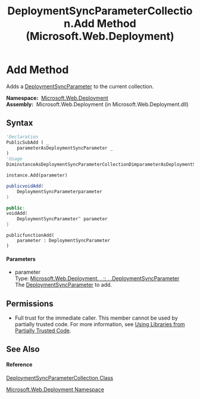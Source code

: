 ﻿---
title: DeploymentSyncParameterCollection.Add Method  (Microsoft.Web.Deployment)
TOCTitle: Add Method
ms:assetid: M:Microsoft.Web.Deployment.DeploymentSyncParameterCollection.Add(Microsoft.Web.Deployment.DeploymentSyncParameter)
ms:mtpsurl: https://msdn.microsoft.com/en-us/library/microsoft.web.deployment.deploymentsyncparametercollection.add(v=VS.90)
ms:contentKeyID: 20208861
ms.date: 05/02/2012
mtps_version: v=VS.90
f1_keywords:
- Microsoft.Web.Deployment.DeploymentSyncParameterCollection.Add
dev_langs:
- CSharp
- JScript
- VB
- c++
api_location:
- Microsoft.Web.Deployment.dll
api_name:
- Microsoft.Web.Deployment.DeploymentSyncParameterCollection.Add
api_type:
- Managed
topic_type:
- apiref
- kbSyntax
product_family_name: VS
ROBOTS: INDEX,FOLLOW
---

# Add Method

Adds a [DeploymentSyncParameter](deploymentsyncparameter-class-microsoft-web-deployment.md) to the current collection.

**Namespace:**  [Microsoft.Web.Deployment](microsoft-web-deployment-namespace.md)  
**Assembly:**  Microsoft.Web.Deployment (in Microsoft.Web.Deployment.dll)

## Syntax

``` vb
'Declaration
PublicSubAdd ( _
    parameterAsDeploymentSyncParameter _
)
'Usage
DiminstanceAsDeploymentSyncParameterCollectionDimparameterAsDeploymentSyncParameter

instance.Add(parameter)
```

``` csharp
publicvoidAdd(
    DeploymentSyncParameterparameter
)
```

``` c++
public:
voidAdd(
    DeploymentSyncParameter^ parameter
)
```

``` jscript
publicfunctionAdd(
    parameter : DeploymentSyncParameter
)
```

#### Parameters

  - parameter  
    Type: [Microsoft.Web.Deployment. . :: . .DeploymentSyncParameter](deploymentsyncparameter-class-microsoft-web-deployment.md)  
    The [DeploymentSyncParameter](deploymentsyncparameter-class-microsoft-web-deployment.md) to add.  

## Permissions

  - Full trust for the immediate caller. This member cannot be used by partially trusted code. For more information, see [Using Libraries from Partially Trusted Code](https://msdn.microsoft.com/en-us/library/8skskf63\(v=vs.90\)).

## See Also

#### Reference

[DeploymentSyncParameterCollection Class](deploymentsyncparametercollection-class-microsoft-web-deployment.md)

[Microsoft.Web.Deployment Namespace](microsoft-web-deployment-namespace.md)

